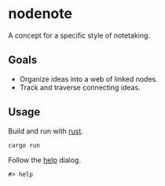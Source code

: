 # nodenote
A concept for a specific style of notetaking.

## Goals
- Organize ideas into a web of linked nodes.
- Track and traverse connecting ideas.

## Usage
Build and run with [rust](https://rustup.rs/).
```
cargo run
```
Follow the [help](https://github.com/toastmod/nodenote/blob/main/src/help.txt) dialog.
```
#> help
```
